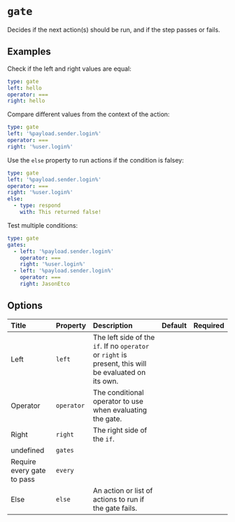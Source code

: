 # `gate`

Decides if the next action(s) should be run, and if the step passes or fails.

## Examples

Check if the left and right values are equal:

```yaml
type: gate
left: hello
operator: ===
right: hello
```

Compare different values from the context of the action:

```yaml
type: gate
left: '%payload.sender.login%'
operator: ===
right: '%user.login%'
```

Use the `else` property to run actions if the condition is falsey:

```yaml
type: gate
left: '%payload.sender.login%'
operator: ===
right: '%user.login%'
else:
  - type: respond
    with: This returned false!
```

Test multiple conditions:

```yaml
type: gate
gates:
  - left: '%payload.sender.login%'
    operator: ===
    right: '%user.login%'
  - left: '%payload.sender.login%'
    operator: ===
    right: JasonEtco
```

## Options

| Title | Property | Description | Default | Required |
| :---- | :--- | :---------- | :------ | :------- |
| Left | `left` | The left side of the `if`. If no `operator` or `right` is present, this will be evaluated on its own. |  |  |
| Operator | `operator` | The conditional operator to use when evaluating the gate. |  |  |
| Right | `right` | The right side of the `if`. |  |  |
| undefined | `gates` |  |  |  |
| Require every gate to pass | `every` |  |  |  |
| Else | `else` | An action or list of actions to run if the gate fails. |  |  |

